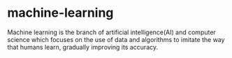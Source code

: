 # machine-learning
Machine learning is the branch of artificial intelligence(AI) and computer science which focuses on the use of data and algorithms to imitate the way that humans learn, gradually improving its accuracy.
